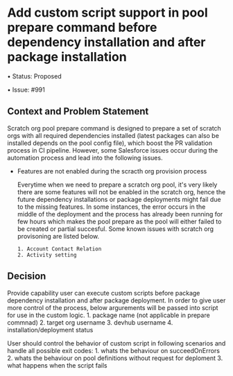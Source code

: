 # Add custom script support in pool prepare command before dependency installation and after package installation

• Status: Proposed

• Issue: #991

## Context and Problem Statement

Scratch org pool prepare command is designed to prepare a set of scratch orgs with all required dependencies installed (latest packages can also be installed depends on the pool config file), which boost the PR validation process in CI pipeline. However, some Salesforce issues occur during the automation process and lead into the following issues.

- Features are not enabled during the scracth org provision process

    Everytime when we need to prepare a scratch org pool, it's very likely there are some features will not be enabled in the scratch org, hence the future dependency installations or package deployments might fail due to the missing features. In some instances, the error occurs in the middle of the deployment and the process has already been running for few hours which makes the pool prepare as the pool will either failed to be created or partial succesful. Some known issues with scratch org provisoning are listed below.

      1. Account Contact Relation
      2. Activity setting
  

## Decision

Provide capability user can execute custom scripts before package dependency installation and after package deployment. In order to give user more control of the process, below argurements will be passed into script for use in the custom logic.
    1. package name (not applicable in prepare commnad)
    2. target org username
    3. devhub username
    4. installation/deployment status

User should control the behavior of custom script in following scenarios and handle all possible exit codes:
    1. whats the behaviour on succeedOnErrors
    2. whats the behaviour on pool definitions without request for deploment
    3. what happens when the script fails